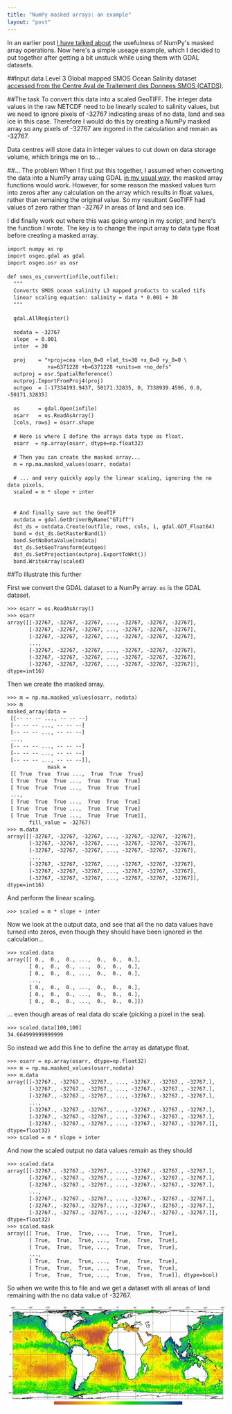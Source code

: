 ```yaml
---
title: "NumPy masked arrays: an example"
layout: "post"
---
```




In an earlier post [I have talked about](http://blog.remotesensing.io/2013/05/Dealing-with-no-data-using-NumPy-masked-array-operations/) the usefulness of NumPy's masked array operations. Now here's a simple useage example, which I decided to put together after getting a bit unstuck while using them with GDAL datasets.

##Input data
Level 3 Global mapped SMOS Ocean Salinity dataset [accessed from the Centre Aval de Traitement des Donnees SMOS (CATDS)](http://www.catds.fr).

##The task
To convert this data into a scaled GeoTIFF. The integer data values in the raw NETCDF need to be linearly scaled to salinity values, but we need to ignore pixels of -32767 indicating areas of no data, land and sea ice in this case. Therefore I would do this by creating a NumPy masked array so any pixels of -32767 are ingored in the calculation and remain as -32767.

Data centres will store data in integer values to cut down on data storage volume, which brings me on to...

##... The problem
When I first put this together, I assumed when converting the data into a NumPy array using GDAL [in my usual way](http://blog.remotesensing.io/2013/03/using-gdal-with-python-basic-intro), the masked array functions would work. However, for some reason the masked values turn into zeros after any calculation on the array which results in float values, rather than remaining the original value. So my resultant GeoTIFF had values of zero rather than -32767 in areas of land and sea ice.

I did finally work out where this was going wrong in my script, and here's the function I wrote. The key is to change the input array to data type float before creating a masked array.

    import numpy as np
    import osgeo.gdal as gdal
    import osgeo.osr as osr

    def smos_os_convert(infile,outfile):
      """
      Converts SMOS ocean salinity L3 mapped products to scaled tifs
      linear scaling equation: salinity = data * 0.001 + 30
      """
  
      gdal.AllRegister()

      nodata = -32767 
      slope  = 0.001
      inter  = 30
  
      proj    = "+proj=cea +lon_0=0 +lat_ts=30 +x_0=0 +y_0=0 \
                 +a=6371228 +b=6371228 +units=m +no_defs"
      outproj = osr.SpatialReference()
      outproj.ImportFromProj4(proj)
      outgeo  = [-17334193.9437, 50171.32835, 0, 7338939.4596, 0.0, -50171.32835]

      os      = gdal.Open(infile)
      osarr   = os.ReadAsArray()
      [cols, rows] = osarr.shape

      # Here is where I define the arrays data type as float.
      osarr  = np.array(osarr, dtype=np.float32)
  
      # Then you can create the masked array...
      m = np.ma.masked_values(osarr, nodata)

      # ... and very quickly apply the linear scaling, ignoring the no data pixels.
      scaled = m * slope + inter


      # And finally save out the GeoTIF
      outdata = gdal.GetDriverByName("GTiff")
      dst_ds = outdata.Create(outfile, rows, cols, 1, gdal.GDT_Float64)
      band = dst_ds.GetRasterBand(1)
      band.SetNoDataValue(nodata)
      dst_ds.SetGeoTransform(outgeo)
      dst_ds.SetProjection(outproj.ExportToWkt())
      band.WriteArray(scaled)


  
##To illustrate this further

First we convert the GDAL dataset to a NumPy array. `os` is the GDAL dataset.

    >>> osarr = os.ReadAsArray()
    >>> osarr
    array([[-32767, -32767, -32767, ..., -32767, -32767, -32767],
           [-32767, -32767, -32767, ..., -32767, -32767, -32767],
           [-32767, -32767, -32767, ..., -32767, -32767, -32767],
           ..., 
           [-32767, -32767, -32767, ..., -32767, -32767, -32767],
           [-32767, -32767, -32767, ..., -32767, -32767, -32767],
           [-32767, -32767, -32767, ..., -32767, -32767, -32767]], dtype=int16)
    	   
Then we create the masked array.	   
    
    >>> m = np.ma.masked_values(osarr, nodata)
    >>> m
    masked_array(data =
     [[-- -- -- ..., -- -- --]
     [-- -- -- ..., -- -- --]
     [-- -- -- ..., -- -- --]
     ..., 
     [-- -- -- ..., -- -- --]
     [-- -- -- ..., -- -- --]
     [-- -- -- ..., -- -- --]],
                 mask =
     [[ True  True  True ...,  True  True  True]
     [ True  True  True ...,  True  True  True]
     [ True  True  True ...,  True  True  True]
     ..., 
     [ True  True  True ...,  True  True  True]
     [ True  True  True ...,  True  True  True]
     [ True  True  True ...,  True  True  True]],
           fill_value = -32767)
    >>> m.data
    array([[-32767, -32767, -32767, ..., -32767, -32767, -32767],
           [-32767, -32767, -32767, ..., -32767, -32767, -32767],
           [-32767, -32767, -32767, ..., -32767, -32767, -32767],
           ..., 
           [-32767, -32767, -32767, ..., -32767, -32767, -32767],
           [-32767, -32767, -32767, ..., -32767, -32767, -32767],
           [-32767, -32767, -32767, ..., -32767, -32767, -32767]], dtype=int16)
    
And perform the linear scaling.
    	   
    >>> scaled = m * slope + inter
    
Now we look at the output data, and see that all the no data values have turned into zeros, even though they should have been ignored in the calculation...
    
    >>> scaled.data
    array([[ 0.,  0.,  0., ...,  0.,  0.,  0.],
           [ 0.,  0.,  0., ...,  0.,  0.,  0.],
           [ 0.,  0.,  0., ...,  0.,  0.,  0.],
           ..., 
           [ 0.,  0.,  0., ...,  0.,  0.,  0.],
           [ 0.,  0.,  0., ...,  0.,  0.,  0.],
           [ 0.,  0.,  0., ...,  0.,  0.,  0.]])
    
    	   
... even though areas of real data do scale (picking a pixel in the sea).
    
    >>> scaled.data[100,100]
    34.664999999999999
    
So instead we add this line to define the array as datatype float.
    
    >>> osarr = np.array(osarr, dtype=np.float32)
    >>> m = np.ma.masked_values(osarr,nodata)
    >>> m.data
    array([[-32767., -32767., -32767., ..., -32767., -32767., -32767.],
           [-32767., -32767., -32767., ..., -32767., -32767., -32767.],
           [-32767., -32767., -32767., ..., -32767., -32767., -32767.],
           ..., 
           [-32767., -32767., -32767., ..., -32767., -32767., -32767.],
           [-32767., -32767., -32767., ..., -32767., -32767., -32767.],
           [-32767., -32767., -32767., ..., -32767., -32767., -32767.]], dtype=float32)
    >>> scaled = m * slope + inter
    
And now the scaled output no data values remain as they should
    
    >>> scaled.data
    array([[-32767., -32767., -32767., ..., -32767., -32767., -32767.],
           [-32767., -32767., -32767., ..., -32767., -32767., -32767.],
           [-32767., -32767., -32767., ..., -32767., -32767., -32767.],
           ..., 
           [-32767., -32767., -32767., ..., -32767., -32767., -32767.],
           [-32767., -32767., -32767., ..., -32767., -32767., -32767.],
           [-32767., -32767., -32767., ..., -32767., -32767., -32767.]], dtype=float32)
    >>> scaled.mask
    array([[ True,  True,  True, ...,  True,  True,  True],
           [ True,  True,  True, ...,  True,  True,  True],
           [ True,  True,  True, ...,  True,  True,  True],
           ..., 
           [ True,  True,  True, ...,  True,  True,  True],
           [ True,  True,  True, ...,  True,  True,  True],
           [ True,  True,  True, ...,  True,  True,  True]], dtype=bool)
	   
So when we write this to file and we get a dataset with all areas of land remaining with the no data value of -32767. 

![SMOS salinity dataset](/assets/posts/smos2.png) 



